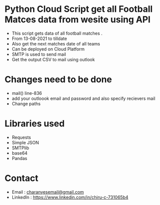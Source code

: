 # Python Cloud Script get all Football Matces data from wesite using API

- This script gets data of all football matches .
- From 13-08-2021 to tilldate
- Also get the next matches date of all teams
- Can be deployed on Cloud Platform
- SMTP is used to send mail
- Get the output CSV to mail using outlook



# Changes need to be done

- mail()  line-836 
- add your outloook email and password and also specify recievers mail
- Change paths

# Libraries used 

- Requests
- Simple JSON
- SMTPlib
- base64
- Pandas

# Contact
- Email : charanyesemail@gmail.com
- LinkedIn : https://www.linkedin.com/in/chiru-c-731065b4
